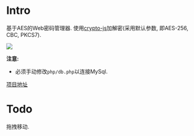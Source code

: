 # Intro

基于AES的Web密码管理器. 使用[crypto-js](https://github.com/brix/crypto-js)加解密(采用默认参数, 即AES-256, CBC, PKCS7).

![](https://gitee.com/maoruimas/pass/raw/master/screenshots/demo.gif)

**注意:**

* 必须手动修改`php/db.php`以连接MySql.

[项目地址](https://gitee.com/maoruimas/pass)

# Todo

拖拽移动.